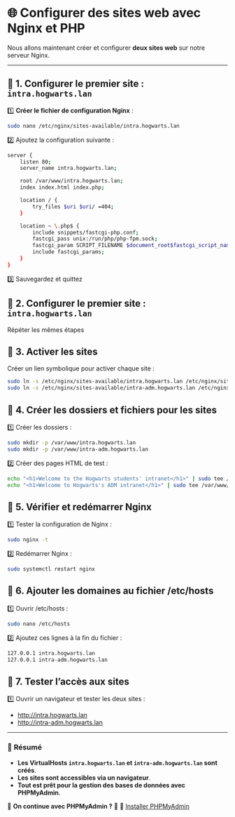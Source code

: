 # 🌐 Configurer des sites web avec Nginx et PHP

Nous allons maintenant créer et configurer **deux sites web** sur notre serveur Nginx.

---

## 📌 **1. Configurer le premier site : `intra.hogwarts.lan`**
1️⃣ **Créer le fichier de configuration Nginx** :

```bash
sudo nano /etc/nginx/sites-available/intra.hogwarts.lan
```
2️⃣ Ajoutez la configuration suivante :
```bash
server {
    listen 80;
    server_name intra.hogwarts.lan;

    root /var/www/intra.hogwarts.lan;
    index index.html index.php;

    location / {
        try_files $uri $uri/ =404;
    }

    location ~ \.php$ {
        include snippets/fastcgi-php.conf;
        fastcgi_pass unix:/run/php/php-fpm.sock;
        fastcgi_param SCRIPT_FILENAME $document_root$fastcgi_script_name;
        include fastcgi_params;
    }
}
```
3️⃣ Sauvegardez et quittez


## 📌 **2. Configurer le premier site : `intra.hogwarts.lan`**
Répéter les mêmes étapes

## 📌 **3. Activer les sites**
Créer un lien symbolique pour activer chaque site :
```bash
sudo ln -s /etc/nginx/sites-available/intra.hogwarts.lan /etc/nginx/sites-enabled/
sudo ln -s /etc/nginx/sites-available/intra-adm.hogwarts.lan /etc/nginx/sites-enabled/
```


## 📌 **4. Créer les dossiers et fichiers pour les sites**
1️⃣ Créer les dossiers :
```bash
sudo mkdir -p /var/www/intra.hogwarts.lan
sudo mkdir -p /var/www/intra-adm.hogwarts.lan
```

2️⃣ Créer des pages HTML de test :
```bash
echo "<h1>Welcome to the Hogwarts students' intranet</h1>" | sudo tee /var/www/intra.hogwarts.lan/index.html
echo "<h1>Welcome to Hogwarts's ADM intranet</h1>" | sudo tee /var/www/intra-adm.hogwarts.lan/index.html
```

## 📌 **5. Vérifier et redémarrer Nginx**
1️⃣ Tester la configuration de Nginx :
```bash
sudo nginx -t
```

2️⃣ Redémarrer Nginx :
```bash
sudo systemctl restart nginx
```

## 📌 **6. Ajouter les domaines au fichier /etc/hosts**
1️⃣ Ouvrir /etc/hosts :
```bash
sudo nano /etc/hosts
```

2️⃣ Ajoutez ces lignes à la fin du fichier :
```bash
127.0.0.1 intra.hogwarts.lan
127.0.0.1 intra-adm.hogwarts.lan
```

## 📌 **7. Tester l’accès aux sites**
1️⃣ Ouvrir un navigateur et tester les deux sites :  
- http://intra.hogwarts.lan  
- http://intra-adm.hogwarts.lan


---

### 🚀 **Résumé**
- **Les VirtualHosts `intra.hogwarts.lan` et `intra-adm.hogwarts.lan` sont créés**.
- **Les sites sont accessibles via un navigateur**.
- **Tout est prêt pour la gestion des bases de données avec PHPMyAdmin**.

📌 **On continue avec PHPMyAdmin ?** 🚀
📌 [Installer PHPMyAdmin](pages/parrot/installer_phpmyadmin.md)

